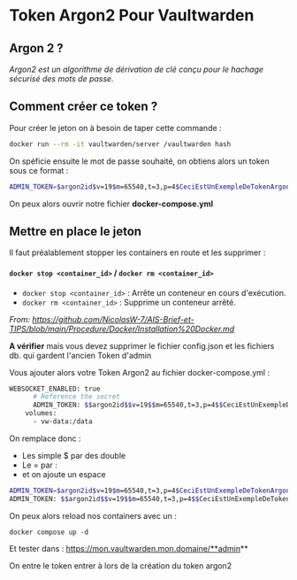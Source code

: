 # Token Argon2 Pour Vaultwarden

## Argon 2 ?

*Argon2 est un algorithme de dérivation de clé conçu pour le hachage sécurisé des mots de passe.*

## Comment créer ce token ? 

Pour créer le jeton on à besoin de taper cette commande : 

```sh
docker run --rm -it vaultwarden/server /vaultwarden hash
```

On spéficie ensuite le mot de passe souhaité, on obtiens alors un token sous ce format : 

```sh
ADMIN_TOKEN=$argon2id$v=19$m=65540,t=3,p=4$CeciEstUnExempleDeTokenArgon2$abcdef+GhIJK1Mn0qr5TUvWxyZ
```

On peux alors ouvrir notre fichier **docker-compose.yml**

## Mettre en place le jeton

Il faut préalablement stopper les containers en route et les supprimer : 

#### `docker stop <container_id>` / `docker rm <container_id>`
- `docker stop <container_id>` : Arrête un conteneur en cours d'exécution.
- `docker rm <container_id>` : Supprime un conteneur arrêté.

*From: https://github.com/NicolasW-7/AIS-Brief-et-TIPS/blob/main/Procedure/Docker/Installation%20Docker.md*

**A vérifier** mais vous devez supprimer le fichier config.json et les fichiers db. qui gardent l'ancien Token d'admin

Vous ajouter alors votre Token Argon2 au fichier docker-compose.yml : 

```sh
WEBSOCKET_ENABLED: true
      # Reference the secret
      ADMIN_TOKEN: $$argon2id$$v=19$$m=65540,t=3,p=4$$CeciEstUnExempleDeTokenArgon2$$abcdef+GhIJK1Mn0qr5TUvWxyZ
    volumes:
      - vw-data:/data
```

On remplace donc : 

- Les simple $ par des double 
- Le = par :
- et on ajoute un espace

```sh
ADMIN_TOKEN=$argon2id$v=19$m=65540,t=3,p=4$CeciEstUnExempleDeTokenArgon2$abcdef+GhIJK1Mn0qr5TUvWxyZ
ADMIN_TOKEN: $$argon2id$$v=19$$m=65540,t=3,p=4$$CeciEstUnExempleDeTokenArgon2$abcdef+GhIJK1Mn0qr5TUvWxyZ
```

On peux alors reload nos containers avec un : 

```
docker compose up -d
```

Et tester dans : https://mon.vaultwarden.mon.domaine/**admin**

On entre le token entrer à lors de la création du token argon2
